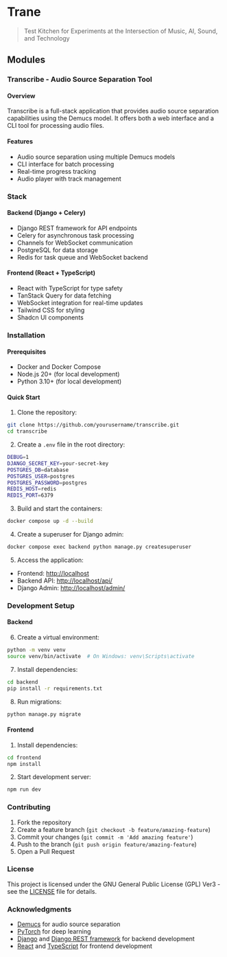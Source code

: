# Trane

> Test Kitchen for Experiments at the Intersection of Music, AI, Sound, and Technology

## Modules

### Transcribe - Audio Source Separation Tool

#### Overview

Transcribe is a full-stack application that provides audio source separation capabilities using the Demucs model. It offers both a web interface and a CLI tool for processing audio files.

#### Features

- Audio source separation using multiple Demucs models
- CLI interface for batch processing
- Real-time progress tracking
- Audio player with track management

### Stack

#### Backend (Django + Celery)

- Django REST framework for API endpoints
- Celery for asynchronous task processing
- Channels for WebSocket communication
- PostgreSQL for data storage
- Redis for task queue and WebSocket backend

#### Frontend (React + TypeScript)

- React with TypeScript for type safety
- TanStack Query for data fetching
- WebSocket integration for real-time updates
- Tailwind CSS for styling
- Shadcn UI components

### Installation

#### Prerequisites

- Docker and Docker Compose
- Node.js 20+ (for local development)
- Python 3.10+ (for local development)

#### Quick Start

1. Clone the repository:

```bash
git clone https://github.com/yourusername/transcribe.git
cd transcribe
```

2. Create a `.env` file in the root directory:

```bash
DEBUG=1
DJANGO_SECRET_KEY=your-secret-key
POSTGRES_DB=database
POSTGRES_USER=postgres
POSTGRES_PASSWORD=postgres
REDIS_HOST=redis
REDIS_PORT=6379
```

3. Build and start the containers:

```bash
docker compose up -d --build
```

4. Create a superuser for Django admin:

```bash
docker compose exec backend python manage.py createsuperuser
```

5. Access the application:

- Frontend: <http://localhost>
- Backend API: <http://localhost/api/>
- Django Admin: <http://localhost/admin/>

### Development Setup

#### Backend

6. Create a virtual environment:

```bash
python -m venv venv
source venv/bin/activate  # On Windows: venv\Scripts\activate
```

7. Install dependencies:

```bash
cd backend
pip install -r requirements.txt
```

8. Run migrations:

```bash
python manage.py migrate
```

#### Frontend

1. Install dependencies:

```bash
cd frontend
npm install
```

2. Start development server:

```bash
npm run dev
```

### Contributing

1. Fork the repository
2. Create a feature branch (`git checkout -b feature/amazing-feature`)
3. Commit your changes (`git commit -m 'Add amazing feature'`)
4. Push to the branch (`git push origin feature/amazing-feature`)
5. Open a Pull Request

### License

This project is licensed under the GNU General Public License (GPL) Ver3 - see the [LICENSE](LICENSE) file for details.

### Acknowledgments

- [Demucs](https://github.com/facebookresearch/demucs) for audio source separation
- [PyTorch](https://pytorch.org/) for deep learning
- [Django](https://www.djangoproject.com/) and [Django REST framework](https://www.django-rest-framework.org/) for backend development
- [React](https://reactjs.org/) and [TypeScript](https://www.typescriptlang.org/) for frontend development
